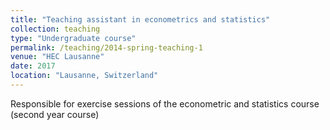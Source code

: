 ```yaml
---
title: "Teaching assistant in econometrics and statistics"
collection: teaching
type: "Undergraduate course"
permalink: /teaching/2014-spring-teaching-1
venue: "HEC Lausanne"
date: 2017
location: "Lausanne, Switzerland"
---
```



Responsible for exercise sessions of the econometric and statistics course (second year course)

